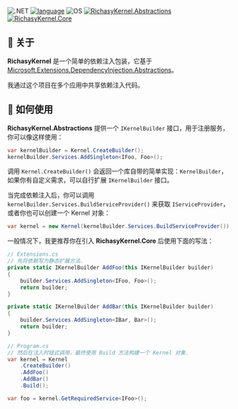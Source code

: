![.NET](https://img.shields.io/badge/.NET-9.0%2C%20standard2.0-512BD4)
[![language](https://img.shields.io/badge/language-C%23-239120)](https://learn.microsoft.com/dotnet/csharp/tour-of-csharp/overview)
![OS](https://img.shields.io/badge/OS-windows-0078D4)
[![RichasyKernel.Abstractions](https://img.shields.io/nuget/v/RichasyKernel.Abstractions?label=RichasyKernel.Abstractions
)](https://www.nuget.org/packages/RichasyKernel.Abstractions)
[![RichasyKernel.Core](https://img.shields.io/nuget/v/RichasyKernel.Core?label=RichasyKernel.Core
)](https://www.nuget.org/packages/RichasyKernel.Core)

## 🚀 关于

**RichasyKernel** 是一个简单的依赖注入包装，它基于 [Microsoft.Extensions.DependencyInjection.Abstractions](https://www.nuget.org/packages/Microsoft.Extensions.DependencyInjection.Abstractions)。

我通过这个项目在多个应用中共享依赖注入代码。

## 📝 如何使用

**RichasyKernel.Abstractions** 提供一个 `IKernelBuilder` 接口，用于注册服务，你可以像这样使用：

```csharp
var kernelBuilder = Kernel.CreateBuilder();
kernelBuilder.Services.AddSingleton<IFoo, Foo>();
```

调用 `Kernel.CreateBuilder()` 会返回一个库自带的简单实现：`KernelBuilder`，如果你有自定义需求，可以自行扩展 `IKernelBuilder` 接口。

当完成依赖注入后，你可以调用 `kernelBuilder.Services.BuildServiceProvider()` 来获取 `IServiceProvider`，或者你也可以创建一个 Kernel 对象：

```csharp
var kernel = new Kernel(kernelBuilder.Services.BuildServiceProvider());
```

一般情况下，我更推荐你在引入 **RichasyKernel.Core** 后使用下面的写法：

```csharp
// Extensions.cs
// 先将依赖写为静态扩展方法.
private static IKernelBuilder AddFoo(this IKernelBuilder builder)
{
    builder.Services.AddSingleton<IFoo, Foo>();
    return builder;
}

private static IKernelBuilder AddBar(this IKernelBuilder builder)
{
    builder.Services.AddSingleton<IBar, Bar>();
    return builder;
}

// Program.cs
// 然后在注入时链式调用，最终使用 Build 方法构建一个 Kernel 对象.
var kernel = Kernel
    .CreateBuilder()
    .AddFoo()
    .AddBar()
    .Build();

var foo = kernel.GetRequiredService<IFoo>();
```